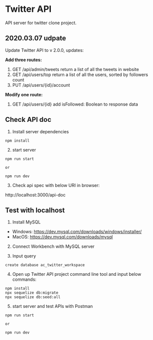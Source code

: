 # Twitter API

API server for twitter clone project.

## 2020.03.07 udpate
Update Twitter API to v 2.0.0, updates:

**Add three routes:**
1. GET /api/admin/tweets
return a list of all the tweets in website
2. GET /api/users/top
return a list of all the users, sorted by followers count
3. PUT /api/users/{id}/account

**Modify one route:**
1. GET /api/users/{id}
add isFollowed: Boolean to response data

## Check API doc
1. Install server dependencies

```
npm install
```
2. start server

```
npm run start

or

npm run dev
```

3. Check api spec with below URI in browser:

http://localhost:3000/api-doc

## Test with localhost

1. Install MySQL

- Windows: https://dev.mysql.com/downloads/windows/installer/
- MacOS: https://dev.mysql.com/downloads/mysql

2. Connect Workbench with MySQL server

3. Input query

```
create database ac_twitter_workspace
```
4. Open up Twitter API project command line tool and input below commands:

```
npm install
npx sequelize db:migrate
npx sequelize db:seed:all
```
5. start server and test APIs with Postman

```
npm run start

or

npm run dev
```

